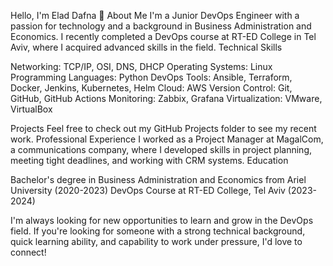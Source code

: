 Hello, I'm Elad Dafna 👋
About Me
I'm a Junior DevOps Engineer with a passion for technology and a background in Business Administration and Economics. I recently completed a DevOps course at RT-ED College in Tel Aviv, where I acquired advanced skills in the field.
Technical Skills

Networking: TCP/IP, OSI, DNS, DHCP
Operating Systems: Linux
Programming Languages: Python
DevOps Tools: Ansible, Terraform, Docker, Jenkins, Kubernetes, Helm
Cloud: AWS
Version Control: Git, GitHub, GitHub Actions
Monitoring: Zabbix, Grafana
Virtualization: VMware, VirtualBox

Projects
Feel free to check out my GitHub Projects folder to see my recent work.
Professional Experience
I worked as a Project Manager at MagalCom, a communications company, where I developed skills in project planning, meeting tight deadlines, and working with CRM systems.
Education

Bachelor's degree in Business Administration and Economics from Ariel University (2020-2023)
DevOps Course at RT-ED College, Tel Aviv (2023-2024)

I'm always looking for new opportunities to learn and grow in the DevOps field. If you're looking for someone with a strong technical background, quick learning ability, and capability to work under pressure, I'd love to connect!
